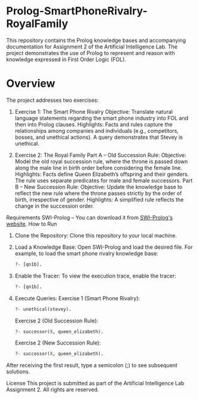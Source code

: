 # Prolog-SmartPhoneRivalry-RoyalFamily

This repository contains the Prolog knowledge bases and accompanying documentation for Assignment 2 of the Artificial Intelligence Lab. The project demonstrates the use of Prolog to represent and reason with knowledge expressed in First Order Logic (FOL).

# Overview
The project addresses two exercises:
1. Exercise 1: The Smart Phone Rivalry
   Objective: Translate natural language statements regarding the smart phone industry into FOL and then into Prolog
   clauses.
   Highlights:
     Facts and rules capture the relationships among companies and individuals (e.g., competitors, bosses, and unethical
     actions).
     A query demonstrates that Stevey is unethical.

2. Exercise 2: The Royal Family
   Part A – Old Succession Rule:
     Objective: Model the old royal succession rule, where the throne is passed down along the male line in birth order before
     considering the female line.
     Highlights:
       Facts define Queen Elizabeth’s offspring and their genders.
       The rule uses separate predicates for male and female successors.
   Part B – New Succession Rule:
     Objective: Update the knowledge base to reflect the new rule where the throne passes strictly by the order of birth,
     irrespective of gender.
     Highlights:
       A simplified rule reflects the change in the succession order.

Requirements
SWI-Prolog – You can download it from [SWI-Prolog's website](https://www.swi-prolog.org/Download.html). 
How to Run
1. Clone the Repository:
   Clone this repository to your local machine.
2. Load a Knowledge Base:
   Open SWI-Prolog and load the desired file. For example, to load the smart phone rivalry knowledge base:
   ```prolog
   ?- [qn1b].
   ```
3. Enable the Tracer:
   To view the execution trace, enable the tracer:
   ```prolog
   ?- [qn1b].
   ```
   
4. Execute Queries:
   Exercise 1 (Smart Phone Rivalry):
   ```prolog
   ?- unethical(stevey).
   ```
   
   Exercise 2 (Old Succession Rule):
   ```prolog
   ?- successor(X, queen_elizabeth).
   ```
   
   Exercise 2 (New Succession Rule):
   ```prolog
   ?- successor(X, queen_elizabeth).
   ```
After receiving the first result, type a semicolon (;) to see subsequent solutions.



License
This project is submitted as part of the Artificial Intelligence Lab Assignment 2. All rights are reserved.


   

